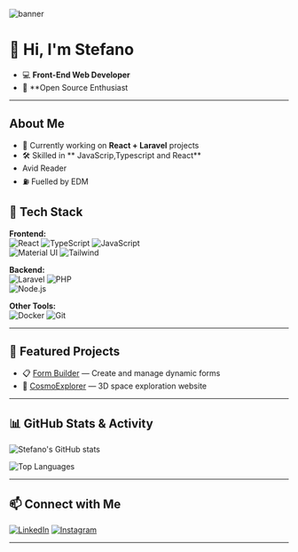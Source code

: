 ![banner](https://capsule-render.vercel.app/api?type=rect&color=0:000000,100:0f9d58&height=200&section=header&text=Stefano%20Tech%20Stack&fontSize=40&fontColor=00ff88&animation=blink&fontAlignY=50)


# 👋 Hi, I'm Stefano
* 💻  **Front-End Web Developer**
*  🤝 **Open Source Enthusiast
---

##  About Me
- 🔭 Currently working on **React + Laravel** projects
- 🛠 Skilled in ** JavaScrip,Typescript and React**
- Avid Reader
- ⛽️ Fuelled by EDM


## 🧰 Tech Stack

**Frontend:**  
![React](https://img.shields.io/badge/-React-61DAFB?logo=react&logoColor=black) 
![TypeScript](https://img.shields.io/badge/-TypeScript-3178C6?logo=typescript&logoColor=white) 
![JavaScript](https://img.shields.io/badge/-JavaScript-F7DF1E?logo=javascript&logoColor=black)  
![Material UI](https://img.shields.io/badge/-MUI-007FFF?logo=mui&logoColor=white)
![Tailwind](https://img.shields.io/badge/Tailwind_CSS-grey?style=for-the-badge&logo=tailwind-css&logoColor=38B2AC)

**Backend:**  
![Laravel](https://img.shields.io/badge/-Laravel-FF2D20?laravel=laravel&logoColor=white) 
![PHP](https://img.shields.io/badge/-PHP-777BB4?logo=php&logoColor=white)  
![Node.js](https://img.shields.io/badge/-Node.js-339933?logo=node.js&logoColor=white)

**Other Tools:**  
![Docker](https://img.shields.io/badge/-Docker-2496ED?logo=docker&logoColor=white) 
![Git](https://img.shields.io/badge/-Git-F05032?logo=git&logoColor=white)

---

## 📂 Featured Projects
- 📋 [Form Builder](#) — Create and manage dynamic forms 
- 🌌 [CosmoExplorer](#) — 3D space exploration website

---
## 📊 GitHub Stats & Activity

![Stefano's GitHub stats](https://github-readme-stats.vercel.app/api?username=borghiste&show_icons=true&theme=tokyonight&hide_border=true)  

![Top Languages](https://github-readme-stats.vercel.app/api/top-langs/?username=borghiste&layout=compact&theme=tokyonight&hide_border=true)


---
## 📫 Connect with Me
[![LinkedIn](https://img.shields.io/badge/-LinkedIn-0A66C2?logo=linkedin&logoColor=white)](https://www.linkedin.com/in/stefano-borghi-dev)
[![Instagram](https://img.shields.io/badge/-Instagram-E4405F?logo=instagram&logoColor=white)](https://instagram.com/StefanoTechStack)

---

